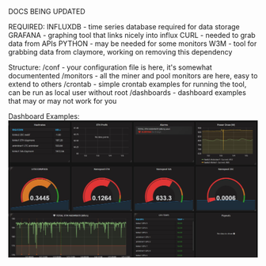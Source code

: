 DOCS BEING UPDATED

REQUIRED: 
INFLUXDB - time series database required for data storage
GRAFANA - graphing tool that links nicely into influx
CURL - needed to grab data from APIs
PYTHON - may be needed for some monitors
W3M - tool for grabbing data from claymore, working on removing this dependency

Structure:
/conf - your configuration file is here, it's somewhat documentented
/monitors - all the miner and pool monitors are here, easy to extend to others
/crontab - simple crontab examples for running the tool, can be run as local user without root
/dashboards - dashboard examples that may or may not work for you

Dashboard Examples:
![overview dashboard](dashboards/examples/overview_dash.JPG)



